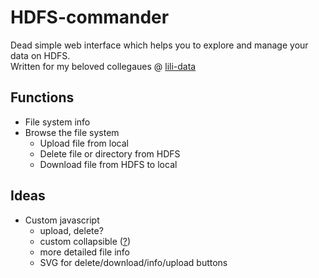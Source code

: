 # HDFS-commander
Dead simple web interface which helps you to explore and manage your data on HDFS.  
Written for my beloved collegaues @ [lili-data](https://github.com/lili-data/)

## Functions
- File system info
- Browse the file system
  - Upload file from local
  - Delete file or directory from HDFS
  - Download file from HDFS to local

## Ideas
- Custom javascript
  - upload, delete?
  - custom collapsible ([?](https://www.w3schools.com/howto/howto_js_collapsible.asp))
  - more detailed file info
  - SVG for delete/download/info/upload buttons
